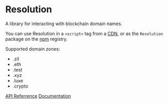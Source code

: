 # Resolution

A library for interacting with blockchain domain names.

You can use Resolution in a `<script>` tag from a
[CDN](https://unpkg.com/browse/Resolution/build/index.js), or as the `Resolution`
package on the [npm](https://www.npmjs.com/package/@unstoppabledomains/resolution) registry.

Supported domain zones:

- .zil
- .eth
- .test
- .xyz
- .luxe
- .crypto 

[API Referrence](https://unstoppabledomains.github.io/-unstoppabledomains-resolution/)
[Documentation](https://docs.unstoppabledomains.com/#tag/Resolution)
